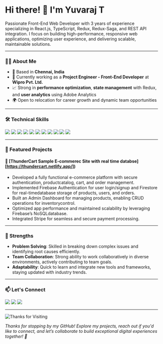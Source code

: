 # Hi there! 👋 I'm Yuvaraj T

Passionate Front-End Web Developer with 3 years of experience specializing in React.js, TypeScript, Redux, Redux-Saga, and REST API integration. I focus on building high-performance, responsive web applications, optimizing user experience, and delivering scalable, maintainable solutions. 

---

### 👨‍💼 About Me

- 📍 Based in **Chennai, India**
- 🚀 Currently working as a **Project Engineer - Front-End Developer** at **Wipro Pvt. Ltd.**
- 📈 Strong in **performance optimization**, **state management** with Redux, and **user analytics** using Adobe Analytics
- 🌍 Open to relocation for career growth and dynamic team opportunities

---

### 🛠️ Technical Skills

<p align="left">
  <img src="https://img.shields.io/badge/HTML5-E34F26?style=flat&logo=html5&logoColor=white" />
  <img src="https://img.shields.io/badge/CSS3-%231572B6.svg?style=flat&logo=css3&logoColor=white" />
  <img src="https://img.shields.io/badge/JavaScript-%23F7DF1E.svg?style=flat&logo=javascript&logoColor=black" />
  <img src="https://img.shields.io/badge/TypeScript-%23007ACC.svg?style=flat&logo=typescript&logoColor=white" />
  <img src="https://img.shields.io/badge/React-%2320232a.svg?style=flat&logo=react&logoColor=%2361DAFB" />
  <img src="https://img.shields.io/badge/Redux-%23593d88.svg?style=flat&logo=redux&logoColor=white" />
  <img src="https://img.shields.io/badge/Node.js-43853D?style=flat&logo=node-dot-js&logoColor=white" />
  <img src="https://img.shields.io/badge/Express.js-%23404d59.svg?style=flat&logo=express&logoColor=%2361DAFB" />
  <img src="https://img.shields.io/badge/MySQL-%2300f.svg?style=flat&logo=mysql&logoColor=white" />
  <img src="https://img.shields.io/badge/Jest-C21325?style=flat&logo=jest&logoColor=white" />
  <img src="https://img.shields.io/badge/Adobe%20Analytics-2A2A2A?style=flat&logo=adobe&logoColor=white" />
</p>

---
### 🚀 Featured Projects

#### 🔹 [ThunderCart Sample E-commerec Site with real time databse] [https://thundercart.netlify.app/])
- Developed a fully functional e-commerce platform with secure authentication, productcatalog, cart, and order management.
- Implemented Firebase Authentication for user login/signup and Firestore for real-timedatabase storage of products, users, and orders.
- Built an Admin Dashboard for managing products, enabling CRUD operations for inventorycontrol.
- Optimized app performance and maintained scalability by leveraging Firebase’s NoSQLdatabase.
- Integrated Stripe for seamless and secure payment processing.
---

### 🧠 Strengths

- **Problem Solving**: Skilled in breaking down complex issues and identifying root causes efficiently.
- **Team Collaboration**: Strong ability to work collaboratively in diverse environments, actively contributing to team goals.
- **Adaptability**: Quick to learn and integrate new tools and frameworks, staying updated with industry trends.

---

### 📫 Let's Connect

<p align="left"> 
  <a href="mailto:thirujayamy4@gmail.com"><img src="https://img.shields.io/badge/Email-D14836?style=for-the-badge&logo=gmail&logoColor=white"></a> 
  <a href="https://www.linkedin.com/in/yuvaraj-t-229a58333"><img src="https://img.shields.io/badge/LinkedIn-0077B5?style=for-the-badge&logo=linkedin&logoColor=white"></a> 
  <a href="https://api.whatsapp.com/send/?phone=8248188430&text=Hi Hari"><img src="https://img.shields.io/badge/WhatsApp-25D366?style=for-the-badge&logo=whatsapp&logoColor=white" /></a> 
</p>

---

![Thanks for Visiting](https://media.giphy.com/media/hvRJCLFzcasrR4ia7z/giphy.gif)

*Thanks for stopping by my GitHub! Explore my projects, reach out if you'd like to connect, and let’s collaborate to build exceptional digital experiences together! 🚀*
